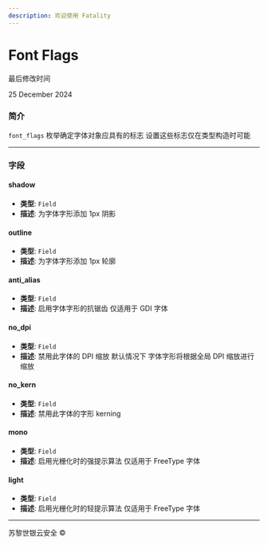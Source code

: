 ```yaml
---
description: 欢迎使用 Fatality
---
```


# Font Flags

最后修改时间

25 December 2024

### 简介

`font_flags` 枚举确定字体对象应具有的标志 设置这些标志仅在类型构造时可能

***

### 字段

#### shadow

* **类型**: `Field`
* **描述**: 为字体字形添加 1px 阴影

#### outline

* **类型**: `Field`
* **描述**: 为字体字形添加 1px 轮廓

#### anti\_alias

* **类型**: `Field`
* **描述**: 启用字体字形的抗锯齿 仅适用于 GDI 字体

#### no\_dpi

* **类型**: `Field`
* **描述**: 禁用此字体的 DPI 缩放 默认情况下 字体字形将根据全局 DPI 缩放进行缩放

#### no\_kern

* **类型**: `Field`
* **描述**: 禁用此字体的字形 kerning

#### mono

* **类型**: `Field`
* **描述**: 启用光栅化时的强提示算法 仅适用于 FreeType 字体

#### light

* **类型**: `Field`
* **描述**: 启用光栅化时的轻提示算法 仅适用于 FreeType 字体

***

苏黎世银云安全 ©
